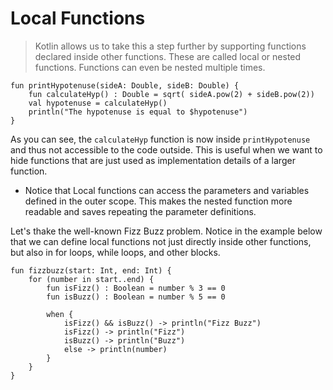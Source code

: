 
# Local Functions 

>  Kotlin allows us to take this a step further by supporting functions declared inside other functions.
These are called local or nested functions. Functions can even be nested multiple times.

```
fun printHypotenuse(sideA: Double, sideB: Double) {
    fun calculateHyp() : Double = sqrt( sideA.pow(2) + sideB.pow(2))
    val hypotenuse = calculateHyp()
    println("The hypotenuse is equal to $hypotenuse")
}
```

As you can see, the `calculateHyp` function is now inside `printHypotenuse` and thus not accessible to
the code outside. This is useful when we want to hide functions that are just used as
implementation details of a larger function. 

* Notice that Local functions can access the parameters and variables defined in the outer scope. This makes the nested function more readable
and saves repeating the parameter definitions.

Let's thake the well-known Fizz Buzz problem. Notice in the example below that we can define local functions not just directly inside other functions, but
also in for loops, while loops, and other blocks.


```
fun fizzbuzz(start: Int, end: Int) {
    for (number in start..end) {
        fun isFizz() : Boolean = number % 3 == 0
        fun isBuzz() : Boolean = number % 5 == 0

        when {
            isFizz() && isBuzz() -> println("Fizz Buzz")
            isFizz() -> println("Fizz")
            isBuzz() -> println("Buzz")
            else -> println(number)
        }
    }
}
```